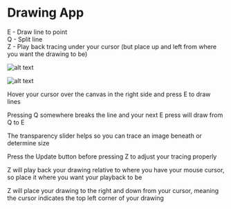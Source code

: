 # Drawing App

E - Draw line to point  
Q - Split line  
Z - Play back tracing under your cursor (but place up and left from where you want the drawing to be)

![alt text](https://i.imgur.com/FxYOhvl.png "Precise")

![alt text](https://i.imgur.com/mTqvE2t.png "Not as precise ;/")

Hover your cursor over the canvas in the right side and press E to draw lines  

Pressing Q somewhere breaks the line and your next E press will draw from Q to E  

The transparency slider helps so you can trace an image beneath or determine size  

Press the Update button before pressing Z to adjust your tracing properly  

Z will play back your drawing relative to where you have your mouse cursor, so place it where you want your playback to be  

Z will place your drawing to the right and down from your cursor, meaning the cursor indicates the top left corner of your drawing
